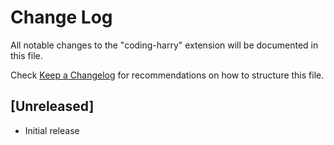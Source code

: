 # Change Log

All notable changes to the "coding-harry" extension will be documented in this file.

Check [Keep a Changelog](http://keepachangelog.com/) for recommendations on how to structure this file.

## [Unreleased]

- Initial release
